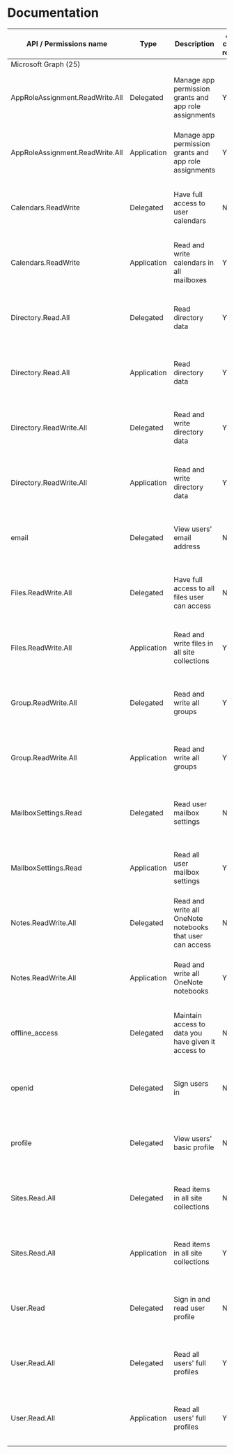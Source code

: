 # Documentation

|API / Permissions name|Type|Description|Admin consent required|Status|
|----------------------|----|-----------|----------------------|------|
|Microsoft Graph (25)|||||
|AppRoleAssignment.ReadWrite.All|Delegated|Manage app permission grants and app role assignments|Yes| Granted for Université de l'Ontario français|
|AppRoleAssignment.ReadWrite.All|Application|Manage app permission grants and app role assignments|Yes| Granted for Université de l'Ontario français|
|Calendars.ReadWrite|Delegated|Have full access to user calendars|No| Granted for Université de l'Ontario français|
|Calendars.ReadWrite|Application|Read and write calendars in all mailboxes|Yes| Granted for Université de l'Ontario français|
|Directory.Read.All|Delegated|Read directory data|Yes| Granted for Université de l'Ontario français|
|Directory.Read.All|Application|Read directory data|Yes| Granted for Université de l'Ontario français|
|Directory.ReadWrite.All|Delegated|Read and write directory data|Yes| Granted for Université de l'Ontario français|
|Directory.ReadWrite.All|Application|Read and write directory data|Yes| Granted for Université de l'Ontario français|
|email|Delegated|View users' email address|No| Granted for Université de l'Ontario français|
|Files.ReadWrite.All|Delegated|Have full access to all files user can access|No| Granted for Université de l'Ontario français|
|Files.ReadWrite.All|Application|Read and write files in all site collections|Yes| Granted for Université de l'Ontario français|
|Group.ReadWrite.All|Delegated|Read and write all groups|Yes| Granted for Université de l'Ontario français|
|Group.ReadWrite.All|Application|Read and write all groups|Yes| Granted for Université de l'Ontario français|
|MailboxSettings.Read|Delegated|Read user mailbox settings|No| Granted for Université de l'Ontario français|
|MailboxSettings.Read|Application|Read all user mailbox settings|Yes| Granted for Université de l'Ontario français|
|Notes.ReadWrite.All|Delegated|Read and write all OneNote notebooks that user can access|No| Granted for Université de l'Ontario français|
|Notes.ReadWrite.All|Application|Read and write all OneNote notebooks|Yes| Granted for Université de l'Ontario français|
|offline_access|Delegated|Maintain access to data you have given it access to|No| Granted for Université de l'Ontario français|
|openid|Delegated|Sign users in|No| Granted for Université de l'Ontario français|
|profile|Delegated|View users' basic profile|No| Granted for Université de l'Ontario français|
|Sites.Read.All|Delegated|Read items in all site collections|No| Granted for Université de l'Ontario français|
|Sites.Read.All|Application|Read items in all site collections|Yes| Granted for Université de l'Ontario français|
|User.Read|Delegated|Sign in and read user profile|No| Granted for Université de l'Ontario français|
|User.Read.All|Delegated|Read all users' full profiles|Yes| Granted for Université de l'Ontario français|
|User.Read.All|Application|Read all users' full profiles|Yes| Granted for Université de l'Ontario français|
